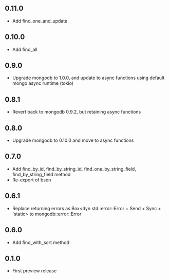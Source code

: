 ## 0.11.0

* Add find_one_and_update

## 0.10.0

* Add find_all

## 0.9.0

* Upgrade mongodb to 1.0.0, and update to async functions using default mongo async runtime (tokio)

## 0.8.1

* Revert back to mongodb 0.9.2, but retaining async functions

## 0.8.0

* Upgrade mongodb to 0.10.0 and move to async functions

## 0.7.0

* Add find_by_id, find_by_string_id, find_one_by_string_field, find_by_string_field method
* Re-export of bson

## 0.6.1

* Replace returning errors as Box<dyn std::error::Error + Send + Sync + 'static> to mongodb::error::Error

## 0.6.0

* Add find_with_sort method

## 0.1.0

* First preview release